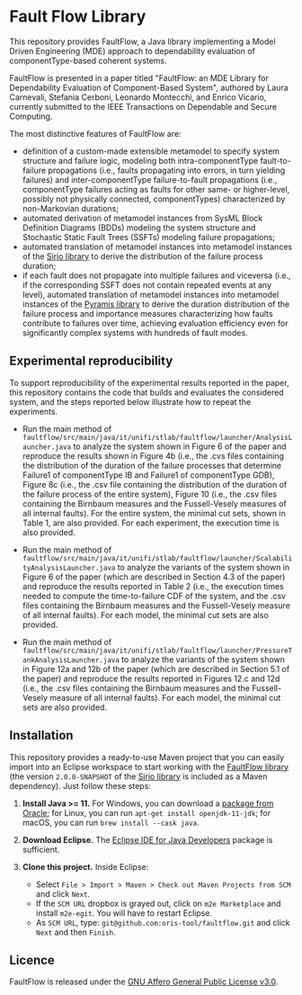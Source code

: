 # Fault Flow Library

This repository provides FaultFlow, a Java library implementing a Model Driven Engineering (MDE) approach to dependability evaluation of componentType-based coherent systems. 

FaultFlow is presented in a paper titled "FaultFlow: an MDE Library for Dependability Evaluation of Component-Based System", authored by Laura Carnevali, Stefania Cerboni, Leonardo Montecchi, and Enrico Vicario, currently submitted to the IEEE Transactions on Dependable and Secure Computing.

The most distinctive features of FaultFlow are: 
- definition of a custom-made extensible metamodel to specify system structure and failure logic, modeling both intra-componentType fault-to-failure propagations (i.e., faults propagating into errors, in turn yielding failures) and inter-componentType failure-to-fault propagations (i.e., componentType failures acting as faults for other same- or higher-level, possibly not physically connected, componentTypes) characterized by non-Markovian durations; 
- automated derivation of metamodel instances from SysML Block Definition Diagrams (BDDs) modeling the system structure and Stochastic Static Fault Trees (SSFTs) modeling failure propagations; 
- automated translation of metamodel instances into metamodel instances of the [Sirio library](https://github.com/oris-tool/sirio) to derive the distribution of the failure process duration; 
- if each fault does not propagate into multiple failures and viceversa (i.e., if the corresponding SSFT does not contain repeated events at any level), automated translation of metamodel instances into metamodel instances of the [Pyramis library](https://github.com/oris-tool/pyramis) to derive the duration distribution of the failure process and importance measures characterizing how faults contribute to failures over time, achieving evaluation efficiency even for significantly complex systems with hundreds of fault modes.

## Experimental reproducibility

To support reproducibility of the experimental results reported in the paper, this repository contains the code that builds and evaluates the considered system, and the steps reported below illustrate how to repeat the experiments.

- Run the main method of `faultflow/src/main/java/it/unifi/stlab/faultflow/launcher/AnalysisLauncher.java` to analyze the system shown in Figure 6 of the paper and reproduce the results shown in Figure 4b (i.e., the .cvs files containing the distribution of the duration of the failure processes that determine Failure1 of componentType IB and Failure1 of componentType GDB), Figure 8c (i.e., the .csv file containing the distribution of the duration of the failure process of the entire system), Figure 10 (i.e., the .csv files containing the Birnbaum measures and the Fussell-Vesely measures of all internal faults). For the entire system, the minimal cut sets, shown in Table 1, are also provided. For each experiment, the execution time is also provided.

- Run the main method of `faultflow/src/main/java/it/unifi/stlab/faultflow/launcher/ScalabilityAnalysisLauncher.java` to analyze the variants of the system shown in Figure 6 of the paper (which are described in Section 4.3 of the paper) and reproduce the results reported in Table 2 (i.e., the execution times needed to compute the time-to-failure CDF of the system, and the .csv files containing the Birnbaum measures and the Fussell-Vesely measure of all internal faults). For each model, the minimal cut sets are also provided.

- Run the main method of `faultflow/src/main/java/it/unifi/stlab/faultflow/launcher/PressureTankAnalysisLauncher.java` to analyze the variants of the system shown in Figure 12a and 12b of the paper (which are described in Section 5.1 of the paper) and reproduce the results reported in Figures 12.c and 12d (i.e., the .csv files containing the Birnbaum measures and the Fussell-Vesely measure of all internal faults). For each model, the minimal cut sets are also provided.


## Installation

This repository provides a ready-to-use Maven project that you can easily import into an Eclipse workspace to start working with the [FaultFlow library](https://github.com/oris-tool/faultflow/) (the version `2.0.0-SNAPSHOT` of the [Sirio library](https://github.com/oris-tool/sirio) is included as a Maven dependency). Just follow these steps:

1. **Install Java >= 11.** For Windows, you can download a [package from Oracle](https://www.oracle.com/java/technologies/downloads/#java11); for Linux, you can run `apt-get install openjdk-11-jdk`; for macOS, you can run `brew install --cask java`. 

2. **Download Eclipse.** The [Eclipse IDE for Java Developers](http://www.eclipse.org/downloads/eclipse-packages/) package is sufficient.

3. **Clone this project.** Inside Eclipse:
   - Select `File > Import > Maven > Check out Maven Projects from SCM` and click `Next`.
   - If the `SCM URL` dropbox is grayed out, click on `m2e Marketplace` and install `m2e-egit`. You will have to restart Eclipse.
   - As `SCM URL`, type: `git@github.com:oris-tool/faultflow.git` and click `Next` and then `Finish`.


## Licence

FaultFlow is released under the [GNU Affero General Public License v3.0](https://choosealicense.com/licenses/agpl-3.0).

